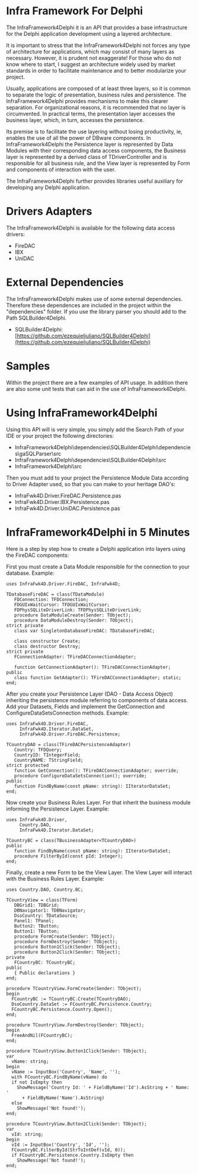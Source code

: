 Infra Framework For Delphi
=============================

The InfraFramework4Delphi it is an API that provides a base infrastructure for the Delphi application development using a layered architecture. 

It is important to stress that the InfraFramework4Delphi not forces any type of architecture for applications, which may consist of many layers as necessary. However, it is prudent not exaggerate! For those who do not know where to start, I suggest an architecture widely used by market standards in order to facilitate maintenance and to better modularize your project.

Usually, applications are composed of at least three layers, so it is common to separate the logic of presentation, business rules and persistence. The InfraFramework4Delphi provides mechanisms to make this clearer separation. For organizational reasons, it is recommended that no layer is circumvented. In practical terms, the presentation layer accesses the business layer, which, in turn, accesses the persistence.

Its premise is to facilitate the use layering without losing productivity, ie, enables the use of all the power of DBware components. In InfraFramework4Delphi the Persistence layer is represented by Data Modules with their corresponding data access components, the Business layer is represented by a derived class of TDriverController and is responsible for all business rule, and the View layer is represented by Form and components of interaction with the user.

The InfraFramework4Delphi further provides libraries useful auxiliary for developing any Delphi application.


Drivers Adapters
=================

The InfraFramework4Delphi is available for the following data access drivers:

- FireDAC
- IBX
- UniDAC


External Dependencies
=====================

The InfraFramework4Delphi makes use of some external dependencies. Therefore these dependences are included in the project within the "dependencies" folder. If you use the library parser you should add to the Path SQLBuilder4Delphi.

- SQLBuilder4Delphi: [https://github.com/ezequieljuliano/SQLBuilder4Delphi](https://github.com/ezequieljuliano/SQLBuilder4Delphi)


Samples
=========

Within the project there are a few examples of API usage. In addition there are also some unit tests that can aid in the use of InfraFramework4Delphi.


Using InfraFramework4Delphi
==========================

Using this API will is very simple, you simply add the Search Path of your IDE or your project the following directories:

- InfraFramework4Delphi\dependencies\SQLBuilder4Delphi\dependencies\gaSQLParser\src
- InfraFramework4Delphi\dependencies\SQLBuilder4Delphi\src
- InfraFramework4Delphi\src

Then you must add to your project the Persistence Module Data according to Driver Adapter used, so that you can make to your heritage DAO's:

- InfraFwk4D.Driver.FireDAC.Persistence.pas
- InfraFwk4D.Driver.IBX.Persistence.pas
- InfraFwk4D.Driver.UniDAC.Persistence.pas


InfraFramework4Delphi in 5 Minutes
==================================

Here is a step by step how to create a Delphi application into layers using the FireDAC components:

First you must create a Data Module responsible for the connection to your database. Example:

    uses InfraFwk4D.Driver.FireDAC, InfraFwk4D;

    TDatabaseFireDAC = class(TDataModule)
       FDConnection: TFDConnection;
       FDGUIxWaitCursor: TFDGUIxWaitCursor;
       FDPhysSQLiteDriverLink: TFDPhysSQLiteDriverLink;
       procedure DataModuleCreate(Sender: TObject);
       procedure DataModuleDestroy(Sender: TObject);
    strict private
       class var SingletonDatabaseFireDAC: TDatabaseFireDAC;
    
       class constructor Create;
       class destructor Destroy;
    strict private
       FConnectionAdapter: TFireDACConnectionAdapter;
    
       function GetConnectionAdapter(): TFireDACConnectionAdapter;
    public
       class function GetAdapter(): TFireDACConnectionAdapter; static;
    end;
    
After you create your Persistence Layer (DAO - Data Access Object) inheriting the persistence module referring to components of data access. Add your Datasets, Fields and implement the GetConnection and ConfigureDataSetsConnection methods. Example:
    
    uses InfraFwk4D.Driver.FireDAC, 
         InfraFwk4D.Iterator.DataSet, 
         InfraFwk4D.Driver.FireDAC.Persistence;

    TCountryDAO = class(TFireDACPersistenceAdapter)
       Country: TFDQuery;
       CountryID: TIntegerField;
       CountryNAME: TStringField;
    strict protected
       function GetConnection(): TFireDACConnectionAdapter; override;
       procedure ConfigureDataSetsConnection(); override;
    public
       function FindByName(const pName: string): IIteratorDataSet;
    end;

Now create your Business Rules Layer. For that inherit the business module informing the Persistence Layer. Example:

    uses InfraFwk4D.Driver,
         Country.DAO, 
         InfraFwk4D.Iterator.DataSet;

    TCountryBC = class(TBusinessAdapter<TCountryDAO>)
    public
       function FindByName(const pName: string): IIteratorDataSet;
       procedure FilterById(const pId: Integer);
    end;

Finally, create a new Form to be the View Layer. The View Layer will interact with the Business Rules Layer. Example:

    uses Country.DAO, Country.BC; 

    TCountryView = class(TForm)
       DBGrid1: TDBGrid;
       DBNavigator1: TDBNavigator;
       DsoCountry: TDataSource;
       Panel1: TPanel;
       Button2: TButton;
       Button1: TButton;
       procedure FormCreate(Sender: TObject);
       procedure FormDestroy(Sender: TObject);
       procedure Button1Click(Sender: TObject);
       procedure Button2Click(Sender: TObject);
    private
       FCountryBC: TCountryBC;
    public
       { Public declarations }
    end;

    procedure TCountryView.FormCreate(Sender: TObject);
    begin
      FCountryBC := TCountryBC.Create(TCountryDAO);
      DsoCountry.DataSet := FCountryBC.Persistence.Country;
      FCountryBC.Persistence.Country.Open();
    end;
    
    procedure TCountryView.FormDestroy(Sender: TObject);
    begin
      FreeAndNil(FCountryBC);
    end;
    
    procedure TCountryView.Button1Click(Sender: TObject);
    var
      vName: string;
    begin
      vName := InputBox('Country', 'Name', '');
      with FCountryBC.FindByName(vName) do
      if not IsEmpty then
        ShowMessage('Country Id: ' + FieldByName('Id').AsString + ' Name: ' 
          + FieldByName('Name').AsString)
      else
        ShowMessage('Not found!');
    end;
    
    procedure TCountryView.Button2Click(Sender: TObject);
    var
      vId: string;
    begin
      vId := InputBox('Country', 'Id', '');
      FCountryBC.FilterById(StrToIntDef(vId, 0));
      if FCountryBC.Persistence.Country.IsEmpty then
        ShowMessage('Not found!');
    end;
